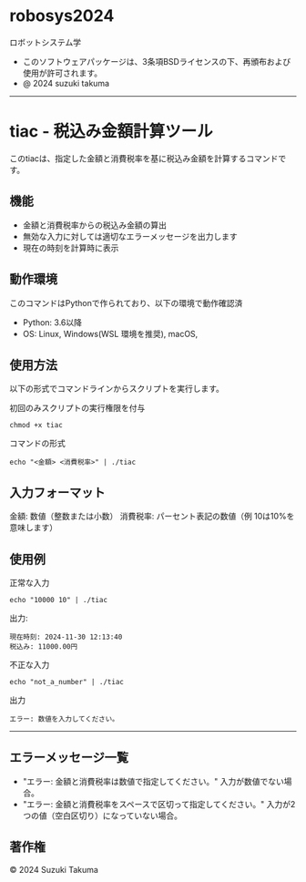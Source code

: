 # robosys2024

ロボットシステム学

-  このソフトウェアパッケージは、3条項BSDライセンスの下、再頒布および使用が許可されます。
- @ 2024 suzuki takuma

--------------------------------------------------------------------------------------------------

# tiac - 税込み金額計算ツール
このtiacは、指定した金額と消費税率を基に税込み金額を計算するコマンドです。

## 機能
- 金額と消費税率からの税込み金額の算出
- 無効な入力に対しては適切なエラーメッセージを出力します
- 現在の時刻を計算時に表示

## 動作環境
このコマンドはPythonで作られており、以下の環境で動作確認済
- Python: 3.6以降
- OS: Linux, Windows(WSL 環境を推奨), macOS,

## 使用方法
以下の形式でコマンドラインからスクリプトを実行します。

初回のみスクリプトの実行権限を付与
```
chmod +x tiac
```
コマンドの形式
```
echo "<金額> <消費税率>" | ./tiac
```
## 入力フォーマット
金額:      数値（整数または小数）
消費税率:  パーセント表記の数値（例 10は10%を意味します）

## 使用例
正常な入力
```
echo "10000 10" | ./tiac
```
出力:
```
現在時刻: 2024-11-30 12:13:40
税込み: 11000.00円
```
不正な入力
```
echo "not_a_number" | ./tiac
```
出力
```
エラー: 数値を入力してください。
```

---
## エラーメッセージ一覧
- "エラー: 金額と消費税率は数値で指定してください。"
   入力が数値でない場合。
- "エラー: 金額と消費税率をスペースで区切って指定してください。"
   入力が2つの値（空白区切り）になっていない場合。

## 著作権
© 2024 Suzuki Takuma
